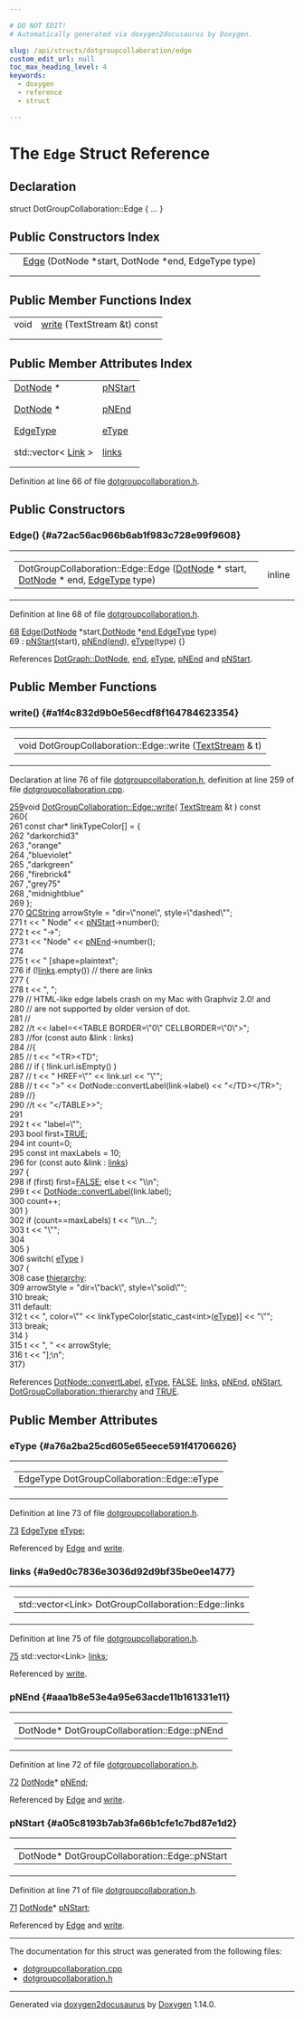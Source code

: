 ```yaml
---

# DO NOT EDIT!
# Automatically generated via doxygen2docusaurus by Doxygen.

slug: /api/structs/dotgroupcollaboration/edge
custom_edit_url: null
toc_max_heading_level: 4
keywords:
  - doxygen
  - reference
  - struct

---
```


<div class="doxyPage">

# The `Edge` Struct Reference



## Declaration

<div class="doxyDeclaration">
struct DotGroupCollaboration::Edge { ... }
</div>

## Public Constructors Index

<table class="doxyMembersIndex">

<tr class="doxyMemberIndexItem">
<td class="doxyMemberIndexItemType" align="left" valign="top"></td>
<td class="doxyMemberIndexItemName" align="left" valign="top"><a href="#a72ac56ac966b6ab1f983c728e99f9608">Edge</a> (DotNode *start, DotNode *end, EdgeType type)</td>
</tr>
<tr class="doxyMemberIndexDescription">
<td class="doxyMemberIndexDescriptionLeft"></td>
<td class="doxyMemberIndexDescriptionRight">
</td>
</tr>
<tr class="doxyMemberIndexSeparator">
<td class="doxyMemberIndexSeparator" colspan="2"></td>
</tr>

</table>

## Public Member Functions Index

<table class="doxyMembersIndex">

<tr class="doxyMemberIndexItem">
<td class="doxyMemberIndexItemType" align="left" valign="top">void</td>
<td class="doxyMemberIndexItemName" align="left" valign="top"><a href="#a1f4c832d9b0e56ecdf8f164784623354">write</a> (TextStream &amp;t) const</td>
</tr>
<tr class="doxyMemberIndexDescription">
<td class="doxyMemberIndexDescriptionLeft"></td>
<td class="doxyMemberIndexDescriptionRight">
</td>
</tr>
<tr class="doxyMemberIndexSeparator">
<td class="doxyMemberIndexSeparator" colspan="2"></td>
</tr>

</table>

## Public Member Attributes Index

<table class="doxyMembersIndex">

<tr class="doxyMemberIndexItem">
<td class="doxyMemberIndexItemType" align="left" valign="top"><a href="/web-doxygen/docs/api/classes/dotnode">DotNode</a> *</td>
<td class="doxyMemberIndexItemName" align="left" valign="top"><a href="#a05c8193b7ab3fa66b1cfe1c7bd87e1d2">pNStart</a></td>
</tr>
<tr class="doxyMemberIndexDescription">
<td class="doxyMemberIndexDescriptionLeft"></td>
<td class="doxyMemberIndexDescriptionRight">
</td>
</tr>
<tr class="doxyMemberIndexSeparator">
<td class="doxyMemberIndexSeparator" colspan="2"></td>
</tr>

<tr class="doxyMemberIndexItem">
<td class="doxyMemberIndexItemType" align="left" valign="top"><a href="/web-doxygen/docs/api/classes/dotnode">DotNode</a> *</td>
<td class="doxyMemberIndexItemName" align="left" valign="top"><a href="#aaa1b8e53e4a95e63acde11b161331e11">pNEnd</a></td>
</tr>
<tr class="doxyMemberIndexDescription">
<td class="doxyMemberIndexDescriptionLeft"></td>
<td class="doxyMemberIndexDescriptionRight">
</td>
</tr>
<tr class="doxyMemberIndexSeparator">
<td class="doxyMemberIndexSeparator" colspan="2"></td>
</tr>

<tr class="doxyMemberIndexItem">
<td class="doxyMemberIndexItemType" align="left" valign="top"><a href="/web-doxygen/docs/api/classes/dotgroupcollaboration/#ab83aa11b8617398a50923c04c2541624">EdgeType</a></td>
<td class="doxyMemberIndexItemName" align="left" valign="top"><a href="#a76a2ba25cd605e65eece591f41706626">eType</a></td>
</tr>
<tr class="doxyMemberIndexDescription">
<td class="doxyMemberIndexDescriptionLeft"></td>
<td class="doxyMemberIndexDescriptionRight">
</td>
</tr>
<tr class="doxyMemberIndexSeparator">
<td class="doxyMemberIndexSeparator" colspan="2"></td>
</tr>

<tr class="doxyMemberIndexItem">
<td class="doxyMemberIndexItemType" align="left" valign="top">std::vector&lt; <a href="/web-doxygen/docs/api/structs/dotgroupcollaboration/link">Link</a> &gt;</td>
<td class="doxyMemberIndexItemName" align="left" valign="top"><a href="#a9ed0c7836e3036d92d9bf35be0ee1477">links</a></td>
</tr>
<tr class="doxyMemberIndexDescription">
<td class="doxyMemberIndexDescriptionLeft"></td>
<td class="doxyMemberIndexDescriptionRight">
</td>
</tr>
<tr class="doxyMemberIndexSeparator">
<td class="doxyMemberIndexSeparator" colspan="2"></td>
</tr>

</table>


<p>Definition at line 66 of file <a href="/web-doxygen/docs/api/files/src/dotgroupcollaboration-h">dotgroupcollaboration.h</a>.</p>


<div class="doxySectionDef">

## Public Constructors

### Edge() {#a72ac56ac966b6ab1f983c728e99f9608}

<div class="doxyMemberItem">
<div class="doxyMemberProto">
<table class="doxyMemberLabels">
<tr class="doxyMemberLabels">
<td class="doxyMemberLabelsLeft">
<table class="doxyMemberName">
<tr>
<td class="doxyMemberName">DotGroupCollaboration::Edge::Edge (<a href="/web-doxygen/docs/api/classes/dotnode">DotNode</a> * start, <a href="/web-doxygen/docs/api/classes/dotnode">DotNode</a> * end, <a href="/web-doxygen/docs/api/classes/dotgroupcollaboration/#ab83aa11b8617398a50923c04c2541624">EdgeType</a> type)</td>
</tr>
</table>
</td>
<td class="doxyMemberLabelsRight">
<span class="doxyMemberLabels">
<span class="doxyMemberLabel inline">inline</span>
</span>
</td>
</tr>
</table>
</div>
<div class="doxyMemberDoc">



<p>Definition at line 68 of file <a href="/web-doxygen/docs/api/files/src/dotgroupcollaboration-h">dotgroupcollaboration.h</a>.</p>


<div class="doxyProgramListing">

<div class="doxyCodeLine"><span class="doxyLineNumber"><a href="#a72ac56ac966b6ab1f983c728e99f9608">68</a></span><span class="doxyLineContent"><span class="doxyHighlight">      <a href="#a72ac56ac966b6ab1f983c728e99f9608">Edge</a>(<a href="/web-doxygen/docs/api/classes/dotgraph/#aef4faee1d16e4f21bb649b73001e3261">DotNode</a> *start,<a href="/web-doxygen/docs/api/classes/dotgraph/#aef4faee1d16e4f21bb649b73001e3261">DotNode</a> *<a href="/web-doxygen/docs/api/files/src/dir-cpp/#ad0550a128905c4e07b633d437992b002">end</a>,<a href="/web-doxygen/docs/api/classes/dotgroupcollaboration/#ab83aa11b8617398a50923c04c2541624">EdgeType</a> type)</span></span></div>
<div class="doxyCodeLine"><span class="doxyLineNumber">69</span><span class="doxyLineContent"><span class="doxyHighlight">        : <a href="#a05c8193b7ab3fa66b1cfe1c7bd87e1d2">pNStart</a>(start), <a href="#aaa1b8e53e4a95e63acde11b161331e11">pNEnd</a>(<a href="/web-doxygen/docs/api/files/src/dir-cpp/#ad0550a128905c4e07b633d437992b002">end</a>), <a href="#a76a2ba25cd605e65eece591f41706626">eType</a>(type) {}</span></span></div>

</div>


<p>References <a href="/web-doxygen/docs/api/classes/dotgraph/#aef4faee1d16e4f21bb649b73001e3261">DotGraph::DotNode</a>, <a href="/web-doxygen/docs/api/files/src/dir-cpp/#ad0550a128905c4e07b633d437992b002">end</a>, <a href="#a76a2ba25cd605e65eece591f41706626">eType</a>, <a href="#aaa1b8e53e4a95e63acde11b161331e11">pNEnd</a> and <a href="#a05c8193b7ab3fa66b1cfe1c7bd87e1d2">pNStart</a>.</p>

</div>
</div>

</div>

<div class="doxySectionDef">

## Public Member Functions

### write() {#a1f4c832d9b0e56ecdf8f164784623354}

<div class="doxyMemberItem">
<div class="doxyMemberProto">
<table class="doxyMemberLabels">
<tr class="doxyMemberLabels">
<td class="doxyMemberLabelsLeft">
<table class="doxyMemberName">
<tr>
<td class="doxyMemberName">void DotGroupCollaboration::Edge::write (<a href="/web-doxygen/docs/api/classes/textstream">TextStream</a> &amp; t)</td>
</tr>
</table>
</td>
</tr>
</table>
</div>
<div class="doxyMemberDoc">



<p>Declaration at line 76 of file <a href="/web-doxygen/docs/api/files/src/dotgroupcollaboration-h">dotgroupcollaboration.h</a>, definition at line 259 of file <a href="/web-doxygen/docs/api/files/src/dotgroupcollaboration-cpp">dotgroupcollaboration.cpp</a>.</p>


<div class="doxyProgramListing">

<div class="doxyCodeLine"><span class="doxyLineNumber"><a href="#a1f4c832d9b0e56ecdf8f164784623354">259</a></span><span class="doxyLineContent"><span class="doxyHighlightKeywordType">void</span><span class="doxyHighlight"> <a href="#a1f4c832d9b0e56ecdf8f164784623354">DotGroupCollaboration::Edge::write</a>( <a href="/web-doxygen/docs/api/classes/textstream">TextStream</a> &amp;t )</span><span class="doxyHighlightKeyword"> const</span></span></div>
<div class="doxyCodeLine"><span class="doxyLineNumber">260</span><span class="doxyLineContent"><span class="doxyHighlight">{</span></span></div>
<div class="doxyCodeLine"><span class="doxyLineNumber">261</span><span class="doxyLineContent"><span class="doxyHighlight">  </span><span class="doxyHighlightKeyword">const</span><span class="doxyHighlight"> </span><span class="doxyHighlightKeywordType">char</span><span class="doxyHighlight">* linkTypeColor[] = {</span></span></div>
<div class="doxyCodeLine"><span class="doxyLineNumber">262</span><span class="doxyLineContent"><span class="doxyHighlight">    </span><span class="doxyHighlightStringLiteral">"darkorchid3"</span></span></div>
<div class="doxyCodeLine"><span class="doxyLineNumber">263</span><span class="doxyLineContent"><span class="doxyHighlight">    ,</span><span class="doxyHighlightStringLiteral">"orange"</span></span></div>
<div class="doxyCodeLine"><span class="doxyLineNumber">264</span><span class="doxyLineContent"><span class="doxyHighlight">    ,</span><span class="doxyHighlightStringLiteral">"blueviolet"</span></span></div>
<div class="doxyCodeLine"><span class="doxyLineNumber">265</span><span class="doxyLineContent"><span class="doxyHighlight">    ,</span><span class="doxyHighlightStringLiteral">"darkgreen"</span></span></div>
<div class="doxyCodeLine"><span class="doxyLineNumber">266</span><span class="doxyLineContent"><span class="doxyHighlight">    ,</span><span class="doxyHighlightStringLiteral">"firebrick4"</span></span></div>
<div class="doxyCodeLine"><span class="doxyLineNumber">267</span><span class="doxyLineContent"><span class="doxyHighlight">    ,</span><span class="doxyHighlightStringLiteral">"grey75"</span></span></div>
<div class="doxyCodeLine"><span class="doxyLineNumber">268</span><span class="doxyLineContent"><span class="doxyHighlight">    ,</span><span class="doxyHighlightStringLiteral">"midnightblue"</span></span></div>
<div class="doxyCodeLine"><span class="doxyLineNumber">269</span><span class="doxyLineContent"><span class="doxyHighlight">  };</span></span></div>
<div class="doxyCodeLine"><span class="doxyLineNumber">270</span><span class="doxyLineContent"><span class="doxyHighlight">  <a href="/web-doxygen/docs/api/classes/qcstring">QCString</a> arrowStyle = </span><span class="doxyHighlightStringLiteral">"dir=\"none\", style=\"dashed\""</span><span class="doxyHighlight">;</span></span></div>
<div class="doxyCodeLine"><span class="doxyLineNumber">271</span><span class="doxyLineContent"><span class="doxyHighlight">  t &lt;&lt; </span><span class="doxyHighlightStringLiteral">"  Node"</span><span class="doxyHighlight"> &lt;&lt; <a href="#a05c8193b7ab3fa66b1cfe1c7bd87e1d2">pNStart</a>-&gt;number();</span></span></div>
<div class="doxyCodeLine"><span class="doxyLineNumber">272</span><span class="doxyLineContent"><span class="doxyHighlight">  t &lt;&lt; </span><span class="doxyHighlightStringLiteral">"-&gt;"</span><span class="doxyHighlight">;</span></span></div>
<div class="doxyCodeLine"><span class="doxyLineNumber">273</span><span class="doxyLineContent"><span class="doxyHighlight">  t &lt;&lt; </span><span class="doxyHighlightStringLiteral">"Node"</span><span class="doxyHighlight"> &lt;&lt; <a href="#aaa1b8e53e4a95e63acde11b161331e11">pNEnd</a>-&gt;number();</span></span></div>
<div class="doxyCodeLine"><span class="doxyLineNumber">274</span></div>
<div class="doxyCodeLine"><span class="doxyLineNumber">275</span><span class="doxyLineContent"><span class="doxyHighlight">  t &lt;&lt; </span><span class="doxyHighlightStringLiteral">" [shape=plaintext"</span><span class="doxyHighlight">;</span></span></div>
<div class="doxyCodeLine"><span class="doxyLineNumber">276</span><span class="doxyLineContent"><span class="doxyHighlight">  </span><span class="doxyHighlightKeywordFlow">if</span><span class="doxyHighlight"> (!<a href="#a9ed0c7836e3036d92d9bf35be0ee1477">links</a>.empty()) </span><span class="doxyHighlightComment">// there are links</span></span></div>
<div class="doxyCodeLine"><span class="doxyLineNumber">277</span><span class="doxyLineContent"><span class="doxyHighlight">  {</span></span></div>
<div class="doxyCodeLine"><span class="doxyLineNumber">278</span><span class="doxyLineContent"><span class="doxyHighlight">    t &lt;&lt; </span><span class="doxyHighlightStringLiteral">", "</span><span class="doxyHighlight">;</span></span></div>
<div class="doxyCodeLine"><span class="doxyLineNumber">279</span><span class="doxyLineContent"><span class="doxyHighlight">    </span><span class="doxyHighlightComment">// HTML-like edge labels crash on my Mac with Graphviz 2.0! and</span></span></div>
<div class="doxyCodeLine"><span class="doxyLineNumber">280</span><span class="doxyLineContent"><span class="doxyHighlight">    </span><span class="doxyHighlightComment">// are not supported by older version of dot.</span></span></div>
<div class="doxyCodeLine"><span class="doxyLineNumber">281</span><span class="doxyLineContent"><span class="doxyHighlight">    </span><span class="doxyHighlightComment">//</span></span></div>
<div class="doxyCodeLine"><span class="doxyLineNumber">282</span><span class="doxyLineContent"><span class="doxyHighlight">    </span><span class="doxyHighlightComment">//t &lt;&lt; label=&lt;&lt;TABLE BORDER=\"0\" CELLBORDER=\"0\"&gt;";</span></span></div>
<div class="doxyCodeLine"><span class="doxyLineNumber">283</span><span class="doxyLineContent"><span class="doxyHighlight">    </span><span class="doxyHighlightComment">//for (const auto &amp;link : links)</span></span></div>
<div class="doxyCodeLine"><span class="doxyLineNumber">284</span><span class="doxyLineContent"><span class="doxyHighlight">    </span><span class="doxyHighlightComment">//{</span></span></div>
<div class="doxyCodeLine"><span class="doxyLineNumber">285</span><span class="doxyLineContent"><span class="doxyHighlight">    </span><span class="doxyHighlightComment">//  t &lt;&lt; "&lt;TR&gt;&lt;TD";</span></span></div>
<div class="doxyCodeLine"><span class="doxyLineNumber">286</span><span class="doxyLineContent"><span class="doxyHighlight">    </span><span class="doxyHighlightComment">//  if ( !link.url.isEmpty() )</span></span></div>
<div class="doxyCodeLine"><span class="doxyLineNumber">287</span><span class="doxyLineContent"><span class="doxyHighlight">    </span><span class="doxyHighlightComment">//    t &lt;&lt; " HREF=\"" &lt;&lt; link.url &lt;&lt; "\"";</span></span></div>
<div class="doxyCodeLine"><span class="doxyLineNumber">288</span><span class="doxyLineContent"><span class="doxyHighlight">    </span><span class="doxyHighlightComment">//  t &lt;&lt; "&gt;" &lt;&lt; DotNode::convertLabel(link-&gt;label) &lt;&lt; "&lt;/TD&gt;&lt;/TR&gt;";</span></span></div>
<div class="doxyCodeLine"><span class="doxyLineNumber">289</span><span class="doxyLineContent"><span class="doxyHighlight">    </span><span class="doxyHighlightComment">//}</span></span></div>
<div class="doxyCodeLine"><span class="doxyLineNumber">290</span><span class="doxyLineContent"><span class="doxyHighlight">    </span><span class="doxyHighlightComment">//t &lt;&lt; "&lt;/TABLE&gt;&gt;";</span></span></div>
<div class="doxyCodeLine"><span class="doxyLineNumber">291</span></div>
<div class="doxyCodeLine"><span class="doxyLineNumber">292</span><span class="doxyLineContent"><span class="doxyHighlight">    t &lt;&lt; </span><span class="doxyHighlightStringLiteral">"label=\""</span><span class="doxyHighlight">;</span></span></div>
<div class="doxyCodeLine"><span class="doxyLineNumber">293</span><span class="doxyLineContent"><span class="doxyHighlight">    </span><span class="doxyHighlightKeywordType">bool</span><span class="doxyHighlight"> first=<a href="/web-doxygen/docs/api/files/src/qcstring-h/#aa8cecfc5c5c054d2875c03e77b7be15d">TRUE</a>;</span></span></div>
<div class="doxyCodeLine"><span class="doxyLineNumber">294</span><span class="doxyLineContent"><span class="doxyHighlight">    </span><span class="doxyHighlightKeywordType">int</span><span class="doxyHighlight"> count=0;</span></span></div>
<div class="doxyCodeLine"><span class="doxyLineNumber">295</span><span class="doxyLineContent"><span class="doxyHighlight">    </span><span class="doxyHighlightKeyword">const</span><span class="doxyHighlight"> </span><span class="doxyHighlightKeywordType">int</span><span class="doxyHighlight"> maxLabels = 10;</span></span></div>
<div class="doxyCodeLine"><span class="doxyLineNumber">296</span><span class="doxyLineContent"><span class="doxyHighlight">    </span><span class="doxyHighlightKeywordFlow">for</span><span class="doxyHighlight"> (</span><span class="doxyHighlightKeyword">const</span><span class="doxyHighlight"> </span><span class="doxyHighlightKeyword">auto</span><span class="doxyHighlight"> &amp;link : <a href="#a9ed0c7836e3036d92d9bf35be0ee1477">links</a>)</span></span></div>
<div class="doxyCodeLine"><span class="doxyLineNumber">297</span><span class="doxyLineContent"><span class="doxyHighlight">    {</span></span></div>
<div class="doxyCodeLine"><span class="doxyLineNumber">298</span><span class="doxyLineContent"><span class="doxyHighlight">      </span><span class="doxyHighlightKeywordFlow">if</span><span class="doxyHighlight"> (first) first=<a href="/web-doxygen/docs/api/files/src/qcstring-h/#aa93f0eb578d23995850d61f7d61c55c1">FALSE</a>; </span><span class="doxyHighlightKeywordFlow">else</span><span class="doxyHighlight"> t &lt;&lt; </span><span class="doxyHighlightStringLiteral">"\\n"</span><span class="doxyHighlight">;</span></span></div>
<div class="doxyCodeLine"><span class="doxyLineNumber">299</span><span class="doxyLineContent"><span class="doxyHighlight">      t &lt;&lt; <a href="/web-doxygen/docs/api/classes/dotnode/#a6bc845933b52f07e32502d844a9b2794">DotNode::convertLabel</a>(link.label);</span></span></div>
<div class="doxyCodeLine"><span class="doxyLineNumber">300</span><span class="doxyLineContent"><span class="doxyHighlight">      count++;</span></span></div>
<div class="doxyCodeLine"><span class="doxyLineNumber">301</span><span class="doxyLineContent"><span class="doxyHighlight">    }</span></span></div>
<div class="doxyCodeLine"><span class="doxyLineNumber">302</span><span class="doxyLineContent"><span class="doxyHighlight">    </span><span class="doxyHighlightKeywordFlow">if</span><span class="doxyHighlight"> (count==maxLabels) t &lt;&lt; </span><span class="doxyHighlightStringLiteral">"\\n..."</span><span class="doxyHighlight">;</span></span></div>
<div class="doxyCodeLine"><span class="doxyLineNumber">303</span><span class="doxyLineContent"><span class="doxyHighlight">    t &lt;&lt; </span><span class="doxyHighlightStringLiteral">"\""</span><span class="doxyHighlight">;</span></span></div>
<div class="doxyCodeLine"><span class="doxyLineNumber">304</span></div>
<div class="doxyCodeLine"><span class="doxyLineNumber">305</span><span class="doxyLineContent"><span class="doxyHighlight">  }</span></span></div>
<div class="doxyCodeLine"><span class="doxyLineNumber">306</span><span class="doxyLineContent"><span class="doxyHighlight">  </span><span class="doxyHighlightKeywordFlow">switch</span><span class="doxyHighlight">( <a href="#a76a2ba25cd605e65eece591f41706626">eType</a> )</span></span></div>
<div class="doxyCodeLine"><span class="doxyLineNumber">307</span><span class="doxyLineContent"><span class="doxyHighlight">  {</span></span></div>
<div class="doxyCodeLine"><span class="doxyLineNumber">308</span><span class="doxyLineContent"><span class="doxyHighlight">    </span><span class="doxyHighlightKeywordFlow">case</span><span class="doxyHighlight"> <a href="/web-doxygen/docs/api/classes/dotgroupcollaboration/#ab83aa11b8617398a50923c04c2541624a6e085e15ff653f37b1923a3c3053d11b">thierarchy</a>:</span></span></div>
<div class="doxyCodeLine"><span class="doxyLineNumber">309</span><span class="doxyLineContent"><span class="doxyHighlight">      arrowStyle = </span><span class="doxyHighlightStringLiteral">"dir=\"back\", style=\"solid\""</span><span class="doxyHighlight">;</span></span></div>
<div class="doxyCodeLine"><span class="doxyLineNumber">310</span><span class="doxyLineContent"><span class="doxyHighlight">      </span><span class="doxyHighlightKeywordFlow">break</span><span class="doxyHighlight">;</span></span></div>
<div class="doxyCodeLine"><span class="doxyLineNumber">311</span><span class="doxyLineContent"><span class="doxyHighlight">    </span><span class="doxyHighlightKeywordFlow">default</span><span class="doxyHighlight">:</span></span></div>
<div class="doxyCodeLine"><span class="doxyLineNumber">312</span><span class="doxyLineContent"><span class="doxyHighlight">      t &lt;&lt; </span><span class="doxyHighlightStringLiteral">", color=\""</span><span class="doxyHighlight"> &lt;&lt; linkTypeColor[</span><span class="doxyHighlightKeyword">static_cast&lt;</span><span class="doxyHighlightKeywordType">int</span><span class="doxyHighlightKeyword">&gt;</span><span class="doxyHighlight">(<a href="#a76a2ba25cd605e65eece591f41706626">eType</a>)] &lt;&lt; </span><span class="doxyHighlightStringLiteral">"\""</span><span class="doxyHighlight">;</span></span></div>
<div class="doxyCodeLine"><span class="doxyLineNumber">313</span><span class="doxyLineContent"><span class="doxyHighlight">      </span><span class="doxyHighlightKeywordFlow">break</span><span class="doxyHighlight">;</span></span></div>
<div class="doxyCodeLine"><span class="doxyLineNumber">314</span><span class="doxyLineContent"><span class="doxyHighlight">  }</span></span></div>
<div class="doxyCodeLine"><span class="doxyLineNumber">315</span><span class="doxyLineContent"><span class="doxyHighlight">  t &lt;&lt; </span><span class="doxyHighlightStringLiteral">", "</span><span class="doxyHighlight"> &lt;&lt; arrowStyle;</span></span></div>
<div class="doxyCodeLine"><span class="doxyLineNumber">316</span><span class="doxyLineContent"><span class="doxyHighlight">  t &lt;&lt; </span><span class="doxyHighlightStringLiteral">"];\n"</span><span class="doxyHighlight">;</span></span></div>
<div class="doxyCodeLine"><span class="doxyLineNumber">317</span><span class="doxyLineContent"><span class="doxyHighlight">}</span></span></div>

</div>


<p>References <a href="/web-doxygen/docs/api/classes/dotnode/#a6bc845933b52f07e32502d844a9b2794">DotNode::convertLabel</a>, <a href="#a76a2ba25cd605e65eece591f41706626">eType</a>, <a href="/web-doxygen/docs/api/files/src/qcstring-h/#aa93f0eb578d23995850d61f7d61c55c1">FALSE</a>, <a href="#a9ed0c7836e3036d92d9bf35be0ee1477">links</a>, <a href="#aaa1b8e53e4a95e63acde11b161331e11">pNEnd</a>, <a href="#a05c8193b7ab3fa66b1cfe1c7bd87e1d2">pNStart</a>, <a href="/web-doxygen/docs/api/classes/dotgroupcollaboration/#ab83aa11b8617398a50923c04c2541624a6e085e15ff653f37b1923a3c3053d11b">DotGroupCollaboration::thierarchy</a> and <a href="/web-doxygen/docs/api/files/src/qcstring-h/#aa8cecfc5c5c054d2875c03e77b7be15d">TRUE</a>.</p>

</div>
</div>

</div>

<div class="doxySectionDef">

## Public Member Attributes

### eType {#a76a2ba25cd605e65eece591f41706626}

<div class="doxyMemberItem">
<div class="doxyMemberProto">
<table class="doxyMemberLabels">
<tr class="doxyMemberLabels">
<td class="doxyMemberLabelsLeft">
<table class="doxyMemberName">
<tr>
<td class="doxyMemberName">EdgeType DotGroupCollaboration::Edge::eType</td>
</tr>
</table>
</td>
</tr>
</table>
</div>
<div class="doxyMemberDoc">



<p>Definition at line 73 of file <a href="/web-doxygen/docs/api/files/src/dotgroupcollaboration-h">dotgroupcollaboration.h</a>.</p>


<div class="doxyProgramListing">

<div class="doxyCodeLine"><span class="doxyLineNumber"><a href="#a76a2ba25cd605e65eece591f41706626">73</a></span><span class="doxyLineContent"><span class="doxyHighlight">      <a href="/web-doxygen/docs/api/classes/dotgroupcollaboration/#ab83aa11b8617398a50923c04c2541624">EdgeType</a> <a href="#a76a2ba25cd605e65eece591f41706626">eType</a>;</span></span></div>

</div>


<p>Referenced by <a href="#a72ac56ac966b6ab1f983c728e99f9608">Edge</a> and <a href="#a1f4c832d9b0e56ecdf8f164784623354">write</a>.</p>

</div>
</div>

### links {#a9ed0c7836e3036d92d9bf35be0ee1477}

<div class="doxyMemberItem">
<div class="doxyMemberProto">
<table class="doxyMemberLabels">
<tr class="doxyMemberLabels">
<td class="doxyMemberLabelsLeft">
<table class="doxyMemberName">
<tr>
<td class="doxyMemberName">std::vector&lt;Link&gt; DotGroupCollaboration::Edge::links</td>
</tr>
</table>
</td>
</tr>
</table>
</div>
<div class="doxyMemberDoc">



<p>Definition at line 75 of file <a href="/web-doxygen/docs/api/files/src/dotgroupcollaboration-h">dotgroupcollaboration.h</a>.</p>


<div class="doxyProgramListing">

<div class="doxyCodeLine"><span class="doxyLineNumber"><a href="#a9ed0c7836e3036d92d9bf35be0ee1477">75</a></span><span class="doxyLineContent"><span class="doxyHighlight">      std::vector&lt;Link&gt; <a href="#a9ed0c7836e3036d92d9bf35be0ee1477">links</a>;</span></span></div>

</div>


<p>Referenced by <a href="#a1f4c832d9b0e56ecdf8f164784623354">write</a>.</p>

</div>
</div>

### pNEnd {#aaa1b8e53e4a95e63acde11b161331e11}

<div class="doxyMemberItem">
<div class="doxyMemberProto">
<table class="doxyMemberLabels">
<tr class="doxyMemberLabels">
<td class="doxyMemberLabelsLeft">
<table class="doxyMemberName">
<tr>
<td class="doxyMemberName">DotNode* DotGroupCollaboration::Edge::pNEnd</td>
</tr>
</table>
</td>
</tr>
</table>
</div>
<div class="doxyMemberDoc">



<p>Definition at line 72 of file <a href="/web-doxygen/docs/api/files/src/dotgroupcollaboration-h">dotgroupcollaboration.h</a>.</p>


<div class="doxyProgramListing">

<div class="doxyCodeLine"><span class="doxyLineNumber"><a href="#aaa1b8e53e4a95e63acde11b161331e11">72</a></span><span class="doxyLineContent"><span class="doxyHighlight">      <a href="/web-doxygen/docs/api/classes/dotgraph/#aef4faee1d16e4f21bb649b73001e3261">DotNode</a>* <a href="#aaa1b8e53e4a95e63acde11b161331e11">pNEnd</a>;</span></span></div>

</div>


<p>Referenced by <a href="#a72ac56ac966b6ab1f983c728e99f9608">Edge</a> and <a href="#a1f4c832d9b0e56ecdf8f164784623354">write</a>.</p>

</div>
</div>

### pNStart {#a05c8193b7ab3fa66b1cfe1c7bd87e1d2}

<div class="doxyMemberItem">
<div class="doxyMemberProto">
<table class="doxyMemberLabels">
<tr class="doxyMemberLabels">
<td class="doxyMemberLabelsLeft">
<table class="doxyMemberName">
<tr>
<td class="doxyMemberName">DotNode* DotGroupCollaboration::Edge::pNStart</td>
</tr>
</table>
</td>
</tr>
</table>
</div>
<div class="doxyMemberDoc">



<p>Definition at line 71 of file <a href="/web-doxygen/docs/api/files/src/dotgroupcollaboration-h">dotgroupcollaboration.h</a>.</p>


<div class="doxyProgramListing">

<div class="doxyCodeLine"><span class="doxyLineNumber"><a href="#a05c8193b7ab3fa66b1cfe1c7bd87e1d2">71</a></span><span class="doxyLineContent"><span class="doxyHighlight">      <a href="/web-doxygen/docs/api/classes/dotgraph/#aef4faee1d16e4f21bb649b73001e3261">DotNode</a>* <a href="#a05c8193b7ab3fa66b1cfe1c7bd87e1d2">pNStart</a>;</span></span></div>

</div>


<p>Referenced by <a href="#a72ac56ac966b6ab1f983c728e99f9608">Edge</a> and <a href="#a1f4c832d9b0e56ecdf8f164784623354">write</a>.</p>

</div>
</div>

</div>

<hr/>

The documentation for this struct was generated from the following files:

<ul>
<li><a href="/web-doxygen/docs/api/files/src/dotgroupcollaboration-cpp">dotgroupcollaboration.cpp</a></li>
<li><a href="/web-doxygen/docs/api/files/src/dotgroupcollaboration-h">dotgroupcollaboration.h</a></li>
</ul>

<hr/>

<p class="doxyGeneratedBy">Generated via <a href="https://github.com/xpack/doxygen2docusaurus">doxygen2docusaurus</a> by <a href="https://www.doxygen.nl">Doxygen</a> 1.14.0.</p>

</div>

